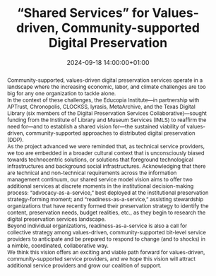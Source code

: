 ---
abstract: "Community-supported, values-driven digital preservation services operate
  in a landscape where the increasing economic, labor, and climate challenges are
  too big for any one organization to tackle alone. \n\nIn the context of these challenges,
  the Educopia Institute—in partnership with APTrust, Chronopolis, CLOCKSS, lyrasis,
  MetaArchive, and the Texas Digital Library (six members of the Digital Preservation
  Services Collaborative)—sought funding from the Institute of Library and Museum
  Services (IMLS) to reaffirm the need for—and to establish a shared vision for—the
  sustained viability of values-driven, community-supported approaches to distributed
  digital preservation (DDP). \n\nAs the project advanced we were reminded that, as
  technical service providers, we too are embedded in a broader cultural context that
  is unconsciously biased towards technocentric solutions, or solutions that foreground
  technological infrastructures and background social infrastructures. Acknowledging
  that there are technical and non-technical requirements across the information management
  continuum, our shared service model vision aims to offer two additional services
  at discrete moments in the institutional decision-making process: “advocacy-as-a-service,”
  best deployed at the institutional preservation strategy-forming moment; and “readiness-as-a-service,”
  assisting stewardship organizations that have recently formed their preservation
  strategy to identify the content, preservation needs, budget realities, etc., as
  they begin to research the digital preservation services landscape.\n\nBeyond individual
  organizations, readiness-as-a-service is also a call for collective strategy among
  values-driven, community-supported bit-level service providers to anticipate and
  be prepared to respond to change (and to shocks) in a nimble, coordinated, collaborative
  way.\n\nWe think this vision offers an exciting and viable path forward for values-driven,
  community-supported service providers, and we hope this vision will attract additional
  service providers and grow our coalition of support."
creators:
- Alicia Wise
- ' Courtney Mumma'
- ' Jessica Meyerson'
- ' Lydia Tang'
- ' Nathan Tallman'
- ' Ryan Menefee'
- ' Sibyl Schaefer'
date: 2024-09-18 14:00:00+01:00
document_url: ''
grand_parent: iPRES
institutions: []
keywords:
- approaches to preservation
- scaling up
landing_page_url: ''
language: eng
layout: publication
license: Creative Commons Attribution 4.0 (CC-BY-4.0)
notes_url: https://docs.google.com/document/d/14j9KL-Wssfi8mp6myvyh2e7goPV95ItEC3ZQ2LpiVvw/edit#heading=h.aar4tupij1po
parent: iPRES 2024
publication_type: birds of a feather
size: null
slides_url: ''
source_name: iPRES
stream_url: ''
title: “Shared Services” for Values-driven, Community-supported Digital Preservation
year: 2024
---